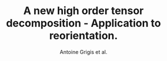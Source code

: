 ---
cat: gaia
subcat: platform
bestof: false
author: Antoine Grigis et al.
title: A new high order tensor decomposition - Application to reorientation.
year: 2011
type: inproceedings
booktitle: 2011 IEEE International Symposium on Biomedical Imaging - From Nano to Macro
---